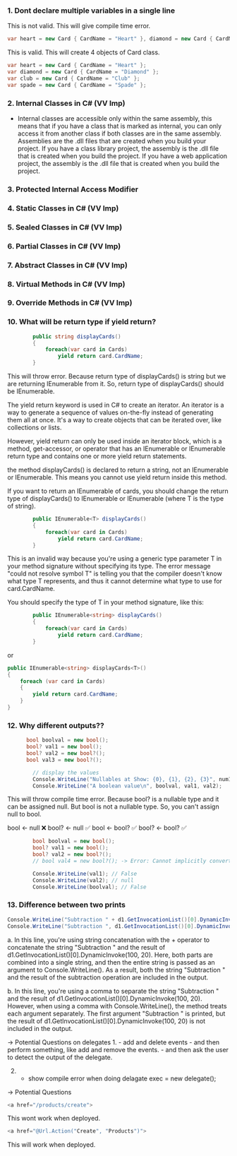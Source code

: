 ﻿### 1. Dont declare multiple variables in a single line
This is not valid. This will give compile time error.
```csharp
var heart = new Card { CardName = "Heart" }, diamond = new Card { CardName = "Diamond" }, club = new Card { CardName = "Club" }, spade = new Card { CardName = "Spade" };
```

This is valid. This will create 4 objects of Card class.
```csharp
var heart = new Card { CardName = "Heart" };
var diamond = new Card { CardName = "Diamond" };
var club = new Card { CardName = "Club" };
var spade = new Card { CardName = "Spade" };
```

### 2. Internal Classes in C# (VV Imp)
- Internal classes are accessible only within the same assembly, this means that if you have a class that is marked as internal, you can only access it from another class if both classes are in the same assembly.		
Assemblies are the .dll files that are created when you build your project. If you have a class library project, the assembly is the .dll file that is created when you build the project. If you have a web application project, the assembly is the .dll file that is created when you build the project.

### 3. Protected Internal Access Modifier


### 4. Static Classes in C# (VV Imp)


### 5. Sealed Classes in C# (VV Imp)


### 6. Partial Classes in C# (VV Imp)


### 7. Abstract Classes in C# (VV Imp)


### 8. Virtual Methods in C# (VV Imp)


### 9. Override Methods in C# (VV Imp)


### 10. What will be return type if yield return?

```csharp
        public string displayCards()
        {
            foreach(var card in Cards)
                yield return card.CardName;
        }
```

This will throw error. Because return type of displayCards() is string but we are returning IEnumerable<string> from it. So, return type of displayCards() should be IEnumerable<string>.

The yield return keyword is used in C# to create an iterator. An iterator is a way to generate a sequence of values on-the-fly instead of generating them all at once. It's a way to create objects that can be iterated over, like collections or lists.

However, yield return can only be used inside an iterator block, which is a method, get-accessor, or operator that has an IEnumerable or IEnumerable<T> return type and contains one or more yield return statements.

the method displayCards() is declared to return a string, not an IEnumerable or IEnumerable<T>. This means you cannot use yield return inside this method.

If you want to return an IEnumerable of cards, you should change the return type of displayCards() to IEnumerable<string> or IEnumerable<T> (where T is the type of string).

```csharp
        public IEnumerable<T> displayCards()
        {
            foreach(var card in Cards)
                yield return card.CardName;
        }
```

This is an invalid way because you're using a generic type parameter T in your method signature without specifying its type.
The error message "could not resolve symbol T" is telling you that the compiler doesn't know what type T represents, and thus it cannot determine what type to use for card.CardName.

You should specify the type of T in your method signature, like this:

```csharp
		public IEnumerable<string> displayCards()
		{
			foreach(var card in Cards)
				yield return card.CardName;
		}
```

or 

```csharp
public IEnumerable<string> displayCards<T>()
{
    foreach (var card in Cards)
    {
        yield return card.CardName;
    }
}   
```

### 12. Why different outputs??
```csharp
      bool boolval = new bool();
      bool? val1 = new bool();
      bool? val2 = new bool?();
      bool val3 = new bool?();

        // display the values
        Console.WriteLine("Nullables at Show: {0}, {1}, {2}, {3}", num1, num2, num3, num4);
        Console.WriteLine("A boolean value\n", boolval, val1, val2);
```

This will throw compile time error. Because bool? is a nullable type and it can be assigned null. But bool is not a nullable type. So, you can't assign null to bool.

bool <- null ❌ 
bool? <- null ✅
bool <- bool? ✅
bool? <- bool? ✅

```csharp
        bool boolval = new bool();
        bool? val1 = new bool();
        bool? val2 = new bool?();
        // bool val4 = new bool?(); -> Error: Cannot implicitly convert type 'bool?' to 'bool'.Compile time error.

        Console.WriteLine(val1); // False
        Console.WriteLine(val2); // null
        Console.WriteLine(boolval); // False
```

### 13. Difference between two prints

```csharp
Console.WriteLine("Subtraction " + d1.GetInvocationList()[0].DynamicInvoke(100, 20)); // "Subtraction: 80"
Console.WriteLine("Subtraction ", d1.GetInvocationList()[0].DynamicInvoke(100, 20)); // "Subtraction:"
```

a.   In this line, you're using string concatenation with the + operator to concatenate the string "Subtraction " and the result of d1.GetInvocationList()[0].DynamicInvoke(100, 20). Here, both parts are combined into a single string, and then the entire string is passed as an argument to Console.WriteLine(). As a result, both the string "Subtraction " and the result of the subtraction operation are included in the output.
  
b. In this line, you're using a comma to separate the string "Subtraction " and the result of d1.GetInvocationList()[0].DynamicInvoke(100, 20). However, when using a comma with Console.WriteLine(), the method treats each argument separately. The first argument "Subtraction " is printed, but the result of d1.GetInvocationList()[0].DynamicInvoke(100, 20) is not included in the output.


-> Potential Questions on delegates 
1.
    - add and delete events 
    - and then perform something, like add and remove the events.
    - and then ask the user to detect the output of the delegate.

2. 
    - show compile error when doing delagate exec = new delegate();


-> Potential Questions 
```csharp
<a href="/products/create">
```

This wont work when deployed.

```csharp
<a href="@Url.Action("Create", "Products")">
```

This will work when deployed.

















